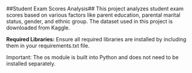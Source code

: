 ##Student Exam Scores Analysis##
This project analyzes student exam scores based on various factors like parent education, parental marital status, gender, and ethnic group. The dataset used in this project is downloaded from Kaggle.

**Required Libraries:**
Ensure all required libraries are installed by including them in your requirements.txt file.

Important: The os module is built into Python and does not need to be installed separately.
